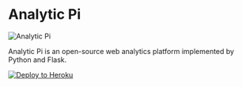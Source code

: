 # Analytic Pi

![Analytic Pi](https://avatars2.githubusercontent.com/u/18034015?v=3&s=200)

Analytic Pi is an open-source web analytics platform implemented by Python and Flask.

[![Deploy to Heroku](https://www.herokucdn.com/deploy/button.svg)](https://www.heroku.com/deploy/?template=https://github.com/heroku/node-js-getting-started)
